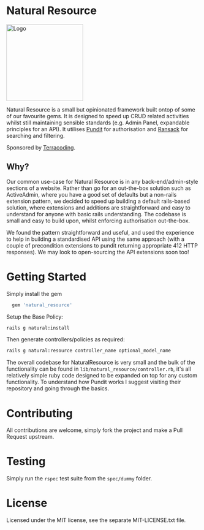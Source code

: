 # Natural Resource

<img src="http://www.terracoding.com/assets/images/natural-resource.png" alt="Logo" height="200px"/>

Natural Resource is a small but opinionated framework built ontop of some of our favourite gems. It is designed to speed up CRUD related activities whilst still maintaining sensible standards (e.g. Admin Panel, expandable principles for an API). It utilises [Pundit](https://github.com/elabs/pundit) for authorisation and [Ransack](https://github.com/activerecord-hackery/ransack) for searching and filtering.

Sponsored by [Terracoding](http://terracoding.com).

## Why?

Our common use-case for Natural Resource is in any back-end/admin-style sections of a website. Rather than go for an out-the-box solution such as ActiveAdmin, where you have a good set of defaults but a non-rails extension pattern, we decided to speed up building a default rails-based solution, where extensions and additions are straightforward and easy to understand for anyone with basic rails understanding. The codebase is small and easy to build upon, whilst enforcing authorisation out-the-box.

We found the pattern straightforward and useful, and used the experience to help in building a standardised API using the same approach (with a couple of precondition extensions to pundit returning appropriate 412 HTTP responses). We may look to open-sourcing the API extensions soon too!


# Getting Started

Simply install the gem

``` ruby
  gem 'natural_resource'
```
Setup the Base Policy:
``` sh
rails g natural:install
```

Then generate controllers/policies as required:

``` sh
rails g natural:resource controller_name optional_model_name
```

The overall codebase for NaturalResource is very small and the bulk of the functionality can be found in `lib/natural_resource/controller.rb`, it's all relatively simple ruby code designed to be expanded on top for any custom functionality. To understand how Pundit works I suggest visiting their repository and going through the basics.

# Contributing

All contributions are welcome, simply fork the project and make a Pull Request upstream.

# Testing

Simply run the `rspec` test suite from the `spec/dummy` folder.

# License

Licensed under the MIT license, see the separate MIT-LICENSE.txt file.
